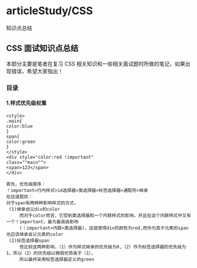 # articleStudy/CSS
知识点总结
## CSS 面试知识点总结

本部分主要是笔者在复习 CSS 相关知识和一些相关面试题时所做的笔记，如果出现错误，希望大家指出！

### 目录

#### 1.样式优先级权重
```
<style>
.main{
color:blue
}
span{
color:green
}
</style>
<div style="color:red !important"
class=""main"">
<span>123</span>
</div>
```
```
首先，优先级顺序：
！important>行内样式>id选择器>类选择器>标签选择器>通配符>继承
在这道题目：
对于span有两种种影响样式的方式，
 (1)继承自父div的color
     而对于color而言，它受到类选择器和一个内联样式的影响，并且在这个内联样式中又有一个！important，最为最高级影响
     (！important>内联>类选择器)，这就使得div的颜色为red,而作为其子元素的span也应该继承自父元素的color
 (2)标签选择器span
     但比较这两种影响，（1）作为样式继承的优先级为0,（2）作为标签选择器的优先级为1，所以（2）的优先级以微弱优势高于（1），
     所以最终采用标签选择器定义的green
```
